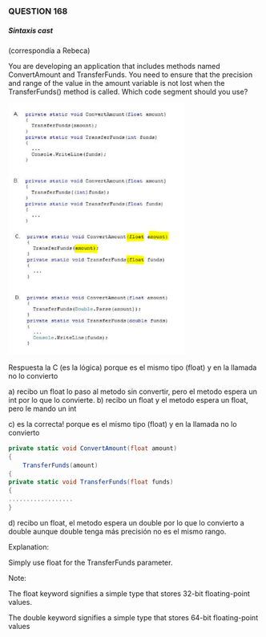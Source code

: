 ### QUESTION 168

##### Sintaxis cast 

(correspondía a Rebeca)

 
You are developing an application that includes methods named ConvertAmount and TransferFunds.
You need to ensure that the precision and range of the value in the amount variable is not lost when the
TransferFunds() method is called.
Which code segment should you use?

![alt text](answer.PNG "answer")





Respuesta la C (es la lógica) porque es el mismo tipo (float) y en la llamada no lo convierto 

a) recibo un float lo paso al metodo sin convertir, pero el metodo espera un int por lo que lo convierte.
b) recibo un float y el metodo espera un float, pero le mando un int

c) es la correcta!  porque es el mismo tipo (float) y en la llamada no lo convierto 

```c#
private static void ConvertAmount(float amount)
{
	TransferFunds(amount)
{
private static void TransferFunds(float funds)
{
..................
}
````
d) recibo un float, el metodo espera un double por lo que lo convierto a double
aunque double tenga más precisión no es el mismo rango.


Explanation:

Simply use float for the TransferFunds parameter.

Note:

The float keyword signifies a simple type that stores 32-bit floating-point values.

The double keyword signifies a simple type that stores 64-bit floating-point values




